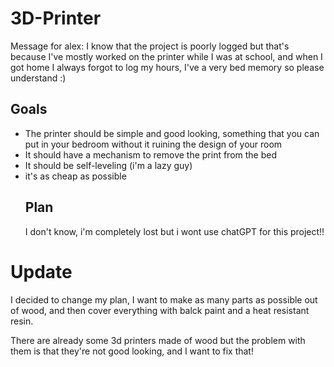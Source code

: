 # 3D-Printer
Message for alex: I know that the project is poorly logged but that's because I've mostly worked on the printer while I was at school, and when I got home I always forgot to log my hours, I've a very bed memory so please understand :) 
## Goals
- The printer should be simple and good looking, something that you can put in your bedroom without it ruining the design of  your room
- It should have a mechanism to remove the print from the bed
- It should be self-leveling (i'm a lazy guy)
- it's as cheap as possible
  ## Plan
  I don't know, i'm completely lost but i wont use chatGPT for this project!!

# Update 
I decided to change my plan, I want to make as many parts as possible out of wood, and then cover everything with balck paint and a heat resistant resin. 

There are already some 3d printers made of wood but the problem with them is that they're not good looking, and I want to fix that! 